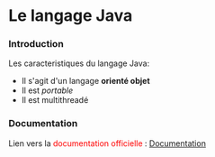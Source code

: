 
# Le langage Java 

### Introduction

Les caracteristiques du langage Java:

+ Il s'agit d'un langage **orienté objet**
+ Il est *portable*
+ Il est multithreadé

### Documentation

Lien vers la <span style="color:red">documentation officielle</span> : [Documentation](https://docs.oracle.com/en/java/)
